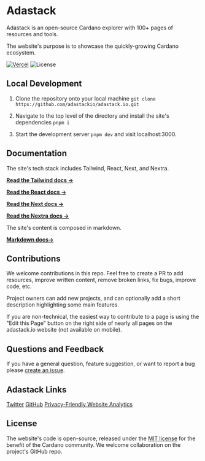 # Adastack

Adastack is an open-source Cardano explorer with 100+ pages of resources and tools.

The website's purpose is to showcase the quickly-growing Cardano ecosystem.

[![Vercel](https://therealsujitk-vercel-badge.vercel.app/?app=adastackio1436576985)](https://adastackio-git-main-adastack-projects.vercel.app/) ![License](https://img.shields.io/badge/license-MIT-blue)

## Local Development

1. Clone the repository onto your local machine `git clone https://github.com/adastackio/adastack.io.git`

2. Navigate to the top level of the directory and install the site's dependencies `pnpm i`

3. Start the development server `pnpm dev` and visit localhost:3000.

## Documentation

The site's tech stack includes Tailwind, React, Next, and Nextra.

[**Read the Tailwind docs →**](https://v2.tailwindcss.com/docs)

[**Read the React docs →**](https://react.dev/)

[**Read the Next docs →**](https://nextjs.org/docs)

[**Read the Nextra docs →**](https://nextra.site/docs)

The site's content is composed in markdown.

[**Markdown docs→**](https://www.markdownguide.org/basic-syntax/)

## Contributions

We welcome contributions in this repo. Feel free to create a PR to add resources, improve written content, remove broken links, fix bugs, improve code, etc.

Project owners can add new projects, and can optionally add a short description highlighting some main features.

If you are non-technical, the easiest way to contribute to a page is using the "Edit this Page" button on the right side of nearly all pages on the adastack.io website (not available on mobile).

## Questions and Feedback

If you have a general question, feature suggestion, or want to report a bug please [create an issue](https://github.com/adastackio/adastack.io/issues).

## Adastack Links

[Twitter](https://twitter.com/adastackio)
[GitHub](https://github.com/adastackio)
[Privacy-Friendly Website Analytics](https://plausible.io/adastack.io)

## License

The website's code is open-source, released under the [MIT license](LICENSE) for the benefit of the Cardano community. We welcome collaboration on the project's GitHub repo.
